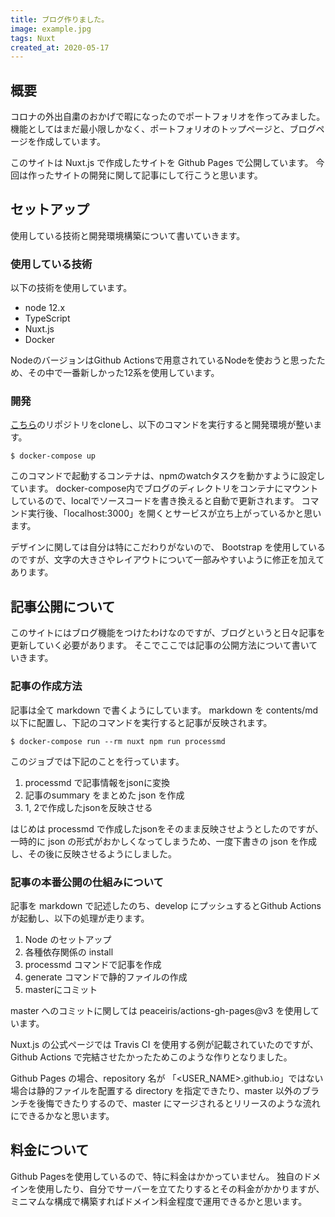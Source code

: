 ```yaml
---
title: ブログ作りました。
image: example.jpg
tags: Nuxt
created_at: 2020-05-17
---
```


## 概要
コロナの外出自粛のおかげで暇になったのでポートフォリオを作ってみました。
機能としてはまだ最小限しかなく、ポートフォリオのトップページと、ブログページを作成しています。

このサイトは Nuxt.js で作成したサイトを Github Pages で公開しています。
今回は作ったサイトの開発に関して記事にして行こうと思います。

## セットアップ
使用している技術と開発環境構築について書いていきます。

### 使用している技術
以下の技術を使用しています。
- node 12.x
- TypeScript
- Nuxt.js
- Docker

NodeのバージョンはGithub Actionsで用意されているNodeを使おうと思ったため、その中で一番新しかった12系を使用しています。

### 開発
[こちら](https://github.com/curry-like/curry-like.github.io)のリポジトリをcloneし、以下のコマンドを実行すると開発環境が整います。
```shell script
$ docker-compose up
```

このコマンドで起動するコンテナは、npmのwatchタスクを動かすように設定しています。
docker-compose内でブログのディレクトリをコンテナにマウントしているので、localでソースコードを書き換えると自動で更新されます。
コマンド実行後、「localhost:3000」を開くとサービスが立ち上がっているかと思います。

デザインに関しては自分は特にこだわりがないので、 Bootstrap を使用しているのですが、文字の大きさやレイアウトについて一部みやすいように修正を加えてあります。

## 記事公開について
このサイトにはブログ機能をつけたわけなのですが、ブログというと日々記事を更新していく必要があります。
そこでここでは記事の公開方法について書いていきます。

### 記事の作成方法
記事は全て markdown で書くようにしています。
markdown を contents/md 以下に配置し、下記のコマンドを実行すると記事が反映されます。
```shell script
$ docker-compose run --rm nuxt npm run processmd
```

このジョブでは下記のことを行っています。
1. processmd で記事情報をjsonに変換
2. 記事のsummary をまとめた json を作成
3. 1, 2で作成したjsonを反映させる

はじめは processmd で作成したjsonをそのまま反映させようとしたのですが、一時的に json の形式がおかしくなってしまうため、一度下書きの json を作成し、その後に反映させるようにしました。

### 記事の本番公開の仕組みについて
記事を markdown で記述したのち、develop にプッシュするとGithub Actions が起動し、以下の処理が走ります。

1. Node のセットアップ
2. 各種依存関係の install
3. processmd コマンドで記事を作成
4. generate コマンドで静的ファイルの作成
5. masterにコミット

master へのコミットに関しては peaceiris/actions-gh-pages@v3 を使用しています。

Nuxt.js の公式ページでは Travis CI を使用する例が記載されていたのですが、Github Actions で完結させたかったためこのような作りとなりました。

Github Pages の場合、repository 名が 「<USER_NAME>.github.io」ではない場合は静的ファイルを配置する directory を指定できたり、master 以外のブランチを後悔できたりするので、master にマージされるとリリースのような流れにできるかなと思います。

## 料金について
Github Pagesを使用しているので、特に料金はかかっていません。
独自のドメインを使用したり、自分でサーバーを立てたりするとその料金がかかりますが、ミニマムな構成で構築すればドメイン料金程度で運用できるかと思います。
